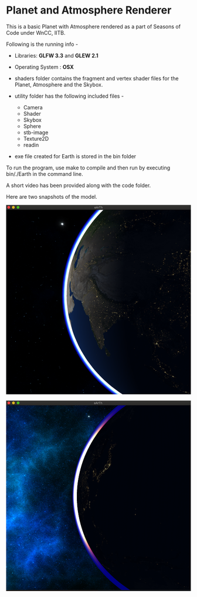 # Planet and Atmosphere Renderer

This is a basic Planet with Atmosphere rendered as a part of Seasons of Code under WnCC, IITB.

Following is the running info - 

- Libraries: **GLFW 3.3** and **GLEW 2.1** 

- Operating System : **OSX**
- shaders folder contains the fragment and vertex shader files for the Planet, Atmosphere and the Skybox.
- utility folder has the following included files -
    - Camera
    - Shader
    - Skybox
    - Sphere
    - stb-image
    - Texture2D
    - readin
- exe file created for Earth is stored in the bin folder

To run the program, use make to compile and then run by executing bin/./Earth in the command line.

A short video has been provided along with the code folder.

Here are two snapshots of the model.

![](Earth1.png)

![](Earth2.png)
